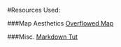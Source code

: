 #Resources Used:

###Map Aesthetics
[Overflowed Map](http://www.w3schools.com/cssref/pr_pos_overflow.asp)
[]()
[]()
[]()
[]()
[]()
[]()
[]()
[]()
[]()

###Misc.
[Markdown Tut](https://blog.ghost.org/markdown/)
[]()
[]()
[]()